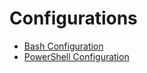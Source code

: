 # Configurations

- [Bash Configuration](Bash/README.md)
- [PowerShell Configuration](PowerShell/README.md)
